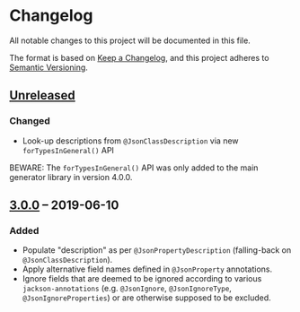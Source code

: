# Changelog
All notable changes to this project will be documented in this file.

The format is based on [Keep a Changelog](https://keepachangelog.com/en/1.0.0/),
and this project adheres to [Semantic Versioning](https://semver.org/spec/v2.0.0.html).

## [Unreleased]
### Changed
- Look-up descriptions from `@JsonClassDescription` via new `forTypesInGeneral()` API

BEWARE: The `forTypesInGeneral()` API was only added to the main generator library in version 4.0.0.

## [3.0.0] – 2019-06-10
### Added
- Populate "description" as per `@JsonPropertyDescription` (falling-back on `@JsonClassDescription`).
- Apply alternative field names defined in `@JsonProperty` annotations.
- Ignore fields that are deemed to be ignored according to various `jackson-annotations` (e.g. `@JsonIgnore`, `@JsonIgnoreType`, `@JsonIgnoreProperties`) or are otherwise supposed to be excluded.

[Unreleased]: https://github.com/victools/jsonschema-module-jackson/compare/v3.0.0...HEAD
[3.0.0]: https://github.com/victools/jsonschema-module-jackson/releases/tag/v3.0.0
